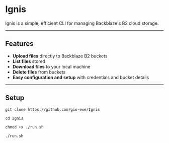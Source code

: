 # Ignis

Ignis is a simple, efficient CLI for managing Backblaze's B2 cloud storage.

---

## Features

- **Upload files** directly to Backblaze B2 buckets  
- **List files** stored  
- **Download files** to your local machine  
- **Delete files** from buckets  
- **Easy configuration and setup** with credentials and bucket details  

---

## Setup
```
git clone https://github.com/gio-exe/Ignis

cd Ignis

chmod +x ./run.sh

./run.sh
```
